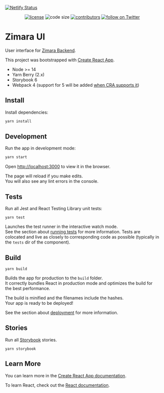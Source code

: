 [![Netlify Status](https://api.netlify.com/api/v1/badges/07e8b623-a94d-4686-a784-eb4a9b90dde1/deploy-status)](https://app.netlify.com/sites/zimara/deploys)

<p align="center">
  <a href="https://github.com/ZimaraIO/zimara-ui/blob/master/LICENSE">
    <img src="https://img.shields.io/github/license/ZimaraIO/zimara-ui" alt="license"></a>

  <img src="https://img.shields.io/github/languages/code-size/ZimaraIO/zimara-ui" alt="code size">

  <a href="https://github.com/ZimaraIO/zimara-ui/graphs/contributors">
    <img src="https://img.shields.io/github/contributors/ZimaraIO/zimara-ui" alt="contributors"></a>

  <a href="https://twitter.com/intent/follow?screen_name=ZimaraIO">
    <img src="https://img.shields.io/twitter/follow/ZimaraIO?style=social&logo=twitter"
      alt="follow on Twitter"></a>
</p>

# Zimara UI

User interface for [Zimara Backend](https://github.com/ZimaraIO/zimara-backend).

This project was bootstrapped with [Create React App](https://github.com/facebook/create-react-app).

- Node >= 14
- Yarn Berry (2.x)
- Storybook 6
- Webpack 4 (support for 5 will be added [when CRA supports it](https://github.com/facebook/create-react-app/issues/9994))

## Install

Install dependencies:

```bash
yarn install
```

## Development

Run the app in development mode:

```bash
yarn start
```

Open [http://localhost:3000](http://localhost:3000) to view it in the browser.

The page will reload if you make edits.\
You will also see any lint errors in the console.

## Tests

Run all Jest and React Testing Library unit tests:

`yarn test`

Launches the test runner in the interactive watch mode.\
See the section about [running tests](https://facebook.github.io/create-react-app/docs/running-tests) for more information. Tests are colocated and live as closely to corresponding code as possible (typically in the `tests` dir of the component).

## Build

`yarn build`

Builds the app for production to the `build` folder.\
It correctly bundles React in production mode and optimizes the build for the best performance.

The build is minified and the filenames include the hashes.\
Your app is ready to be deployed!

See the section about [deployment](https://facebook.github.io/create-react-app/docs/deployment) for more information.

## Stories

Run all [Storybook](https://storybook.js.org/) stories.

```
yarn storybook
```


## Learn More

You can learn more in the [Create React App documentation](https://facebook.github.io/create-react-app/docs/getting-started).

To learn React, check out the [React documentation](https://reactjs.org/).
